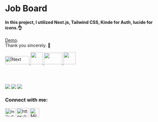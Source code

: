 # Job Board

<h4>In this project, I utilized Next.js, Tailwind CSS, Kinde for Auth, lucide for icons.👌</h4>  

[Demo](https://github.com/MiladJoodi/Job_Board).\
Thank you sincerely. 🙏

<a href="https://nextjs.org/" target="_blank" rel="noreferrer">
    <img
      src="https://s30.picofile.com/file/8473042000/nextjs.png"
      alt="أNext"
      width="80"
      height="27"
    />
  </a>
  <a href="https://tailwindcss.com/" target="_blank" rel="noreferrer">
    <img
      src="https://www.vectorlogo.zone/logos/tailwindcss/tailwindcss-icon.svg"
      width="40"
      height="40"
    />
  </a>
   <a href="https://kinde.com/">
    <img
      src="https://s31.picofile.com/file/8474203634/kindde.jpg"
      width="60"
      height="38"
    />
  </a>
<a href="https://lucide.dev/guide/packages/lucide-react">
    <img
      src="https://s30.picofile.com/file/8473948434/lucid.png"
      width="40"
      height="40"
    />
  </a>
  </a>

  \
  <br />

![](https://s30.picofile.com/file/8474228468/job2.JPG)
![](https://s31.picofile.com/file/8474228442/job.JPG)
![](https://s31.picofile.com/file/8474228126/f02.jpg)



<h3 align="left">Connect with me:</h3>

<p align="left">
  <a href="mailto:miladjoodi1@gmail.com" target="blank"
    ><img
      align="center"
      src="https://upload.wikimedia.org/wikipedia/commons/thumb/7/7e/Gmail_icon_%282020%29.svg/1280px-Gmail_icon_%282020%29.svg.png"
      alt="miladjoodi"
      height="27"
      width="34"
  /></a>
  <a href="https://twitter.com/milad_joodi" target="blank"
    ></a>
  <a
    href="https://www.linkedin.com/in/miladjoodi/"
    target="blank"
    ><img
      align="center"
      src="https://raw.githubusercontent.com/rahuldkjain/github-profile-readme-generator/master/src/images/icons/Social/linked-in-alt.svg"
      alt="https://www.linkedin.com/in/miladjoodi/"
      height="30"
      width="40"
  /></a>    
  <a
    href="https://www.facebook.com/miladjood/"
    target="blank"
    ><img
      align="center"
      src="https://raw.githubusercontent.com/rahuldkjain/github-profile-readme-generator/master/src/images/icons/Social/facebook.svg"
      alt="Milad's Linkedin"
      height="30"
      width="30"
  /></a>
</p>

 

 
